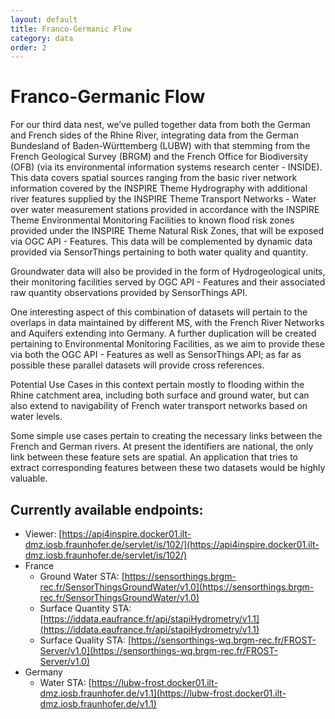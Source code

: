 ```yaml
---
layout: default
title: Franco-Germanic Flow
category: data
order: 2
---
```


# Franco-Germanic Flow

For our third data nest, we’ve pulled together data from both the German and French sides of the Rhine River,
 integrating data from the German Bundesland of Baden-Württemberg (LUBW) with that stemming from the French Geological Survey (BRGM)
 and the French Office for Biodiversity (OFB) (via its environmental information systems research center - INSIDE).
This data covers spatial sources ranging from the basic river network information covered by the INSPIRE Theme Hydrography with additional
 river features supplied by the INSPIRE Theme Transport Networks - Water over water measurement stations provided in accordance with
 the INSPIRE Theme Environmental Monitoring Facilities to known flood risk zones provided under the INSPIRE Theme Natural Risk Zones,
 that will be exposed via OGC API - Features.
This data will be complemented by dynamic data provided via SensorThings pertaining to both water quality and quantity.

Groundwater data will also be provided in the form of Hydrogeological units, their monitoring facilities served by OGC API - Features
 and their associated raw quantity observations provided by SensorThings API. 

One interesting aspect of this combination of datasets will pertain to the overlaps in data maintained by different MS,
 with the French River Networks and Aquifers extending into Germany. A further duplication will be created pertaining to
 Environmental Monitoring Facilities, as we aim to provide these via both the OGC API - Features as well as SensorThings API;
 as far as possible these parallel datasets will provide cross references.

Potential Use Cases in this context pertain mostly to flooding within the Rhine catchment area, including both surface and ground water,
 but can also extend to navigability of French water transport networks based on water levels.
 
Some simple use cases pertain to creating the necessary links between the French and German rivers. At present the identifiers are national, the only link between these feature sets are spatial. An application that tries to extract corresponding features between these two datasets would be highly valuable.

## Currently available endpoints:
* Viewer: [https://api4inspire.docker01.ilt-dmz.iosb.fraunhofer.de/servlet/is/102/](https://api4inspire.docker01.ilt-dmz.iosb.fraunhofer.de/servlet/is/102/)
* France
  * Ground Water STA: [https://sensorthings.brgm-rec.fr/SensorThingsGroundWater/v1.0](https://sensorthings.brgm-rec.fr/SensorThingsGroundWater/v1.0) 
  * Surface Quantity STA: [https://iddata.eaufrance.fr/api/stapiHydrometry/v1.1](https://iddata.eaufrance.fr/api/stapiHydrometry/v1.1)
  * Surface Quality STA: [https://sensorthings-wq.brgm-rec.fr/FROST-Server/v1.0](https://sensorthings-wq.brgm-rec.fr/FROST-Server/v1.0)
* Germany
  * Water STA: [https://lubw-frost.docker01.ilt-dmz.iosb.fraunhofer.de/v1.1](https://lubw-frost.docker01.ilt-dmz.iosb.fraunhofer.de/v1.1)




